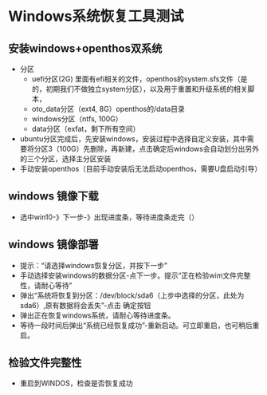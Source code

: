 # Windows系统恢复工具测试

## 安装windows+openthos双系统
  - 分区
    - uefi分区(2G) 里面有efi相关的文件，openthos的system.sfs文件（是的，初期我们不做独立system分区），以及用于重置和升级系统的相关脚本，
    - oto_data分区（ext4, 8G）openthos的/data目录
    - windows分区（ntfs, 100G）
    - data分区（exfat，剩下所有空间）
  - ubuntu分区完成后，先安装windows，安装过程中选择自定义安装，其中需要将分区3（100G）先删除，再新建，点击确定后windows会自动划分出另外的三个分区，选择主分区安装
  - 手动安装openthos（目前手动安装后无法启动openthos，需要U盘启动引导）

## windows 镜像下载
  - 选中win10-》下一步-》出现进度条，等待进度条走完（）

## windows 镜像部署
  - 提示：“请选择windows恢复分区，并按下一步”
  - 手动选择安装windows的数据分区-点下一步。提示“正在检验wim文件完整性，请耐心等待”
  - 弹出“系统将恢复到分区：/dev/block/sda6（上步中选择的分区，此处为sda6）,原有数据将会丢失”-点击 确定按钮
  - 弹出正在恢复windows系统，请耐心等待进度条。
  - 等待一段时间后弹出“系统已经恢复成功”-重新启动。可立即重启，也可稍后重启。
    
## 检验文件完整性
  - 重启到WINDOS，检查是否恢复成功
  
  
